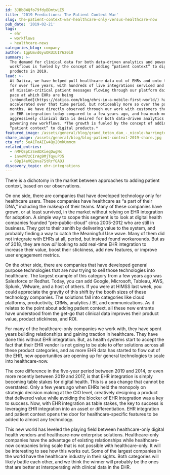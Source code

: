 ```yaml
---
id: 3JBb8WQfo79fdyBDmtwLE5
title: '2019 Predictions: The Patient Context War'
slug: the-patient-context-war-healthcare-only-versus-healthcare-now
pub_date: '2019-02-21'
tags:
  - ehr
  - workflows
  - healthcare-news
categories_blog: company
author: 1gpUmvd6yuOKUIUIY620i0
summary: >-
  The demand for clinical data for both data-driven analytics and powering new
  workflows is fueled by the concept of adding “patient context” to digital
  products in 2019.
lead: >-
  At Datica, we have helped pull healthcare data out of EHRs and onto the cloud
  for over five years, with hundreds of live integrations serviced and millions
  of mission-critical patient messages flowing through our platform daily. The
  pace at which EHRs are being
  [unbundled](https://datica.com/blog/ehrs-in-a-mobile-first-world/) has
  accelerated over that time period, but noticeably more so over the past 12-18
  months. We have directly observed through our work with customers the uptick
  in EHR integration today compared to a few years ago, and how much more
  aggressively clinical data is desired for both data-driven analytics and
  powering new workflows. *The growth is fueled by the concept of adding
  “patient context” to digital products.*
featured_image: /assets/general/blog/grand_teton_dam_-_nicole-harrington-743931-unsplash.jpg
share_image: /assets/general/blog/blog-patient-context-2019-share.jpg
cta_ref: 5eA1ToAIEw4Qy20mkUmmcm
related_entries:
  - nMFQEpCzSeADXieqDwgNx
  - 1nveW7zCIrAg9MjTqyuPJ5
  - 69pI4eVQ2mva7StRrfGAOJ
discovery_topic: ehr-integrations
---
```

There is a dichotomy in the market between approaches to adding patient context, based on our observations. 

On one side, there are companies that have developed technology only for healthcare users. These companies have healthcare as “a part of their DNA,” including the makeup of their teams. Many of these companies have grown, or at least survived, in the market without relying on EHR integration for adoption. A simple way to scope this segment is to look at digital health companies founded “pre-public-cloud” circa 2005-2012 who are still in business. They got to their zenith by delivering value to the system, and probably finding a way to catch the Meaningful Use wave. Many of them did not integrate with EHRs at all, period, but instead found workarounds. But as of 2018, they are now *all* looking to add real-time EHR integration to increase their value, boost their stickiness, add new features, or improve user engagement metrics.

On the other side, there are companies that have developed general purpose technologies that are now trying to sell those technologies into healthcare. The largest example of this category from a few years ago was Salesforce or Redhat. Today, you can add Google, Microsoft, Tableau, AWS, Splunk, VMware, and a host of others. If you were at HIMSS last week, you could appreciate the gravity of this shift by the booth sizes of these technology companies. The solutions fall into categories like cloud platforms, productivity, CRMs, analytics / BI, and communications. As it relates to the point about adding patient context, all these new entrants have understood from the get-go that clinical data improves their product value, product stickiness, and ROI.

For many of the healthcare-only companies we work with, they have spent years building relationships and gaining traction in healthcare. They have done this without EHR integration. But, as health systems start to accept the fact that their EHR vendor is not going to be able to offer solutions across all these product categories, and as more EHR data has started to flow out of the EHR, new opportunities are opening up for general technologies to scale into healthcare-now.

The core difference in the five-year period between 2019 and 2014, or even more recently between 2019 and 2017, is that EHR integration is simply becoming table stakes for digital health. This is a sea change that cannot be overstated. Only a few years ago when EHRs held the monopoly on strategic decision making at the CIO level, creatively designing a product that delivered value while avoiding the blocker of EHR integration was a key to success. Now, with EHR integration as table stakes, the key to success is leveraging EHR integration into an asset or differentiation. EHR integration and patient context opens the door for healthcare-specific features to be added to almost any technology.

This new world has leveled the playing field between healthcare-only digital health vendors and healthcare-now enterprise solutions. Healthcare-only companies have the advantage of existing relationships while healthcare-now companies bring scale that is not possible with healthcare-only. It will be interesting to see how this works out. Some of the largest companies in the world have the healthcare industry in their sights. Both categories will likely battle each other, and we think the winner will probably be the ones that are better at interoperating with clinical data in the EHR.
  